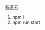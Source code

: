 [有道云](http://note.youdao.com/noteshare?id=c5766016e172d748bbe4d622b71c7ef8)

1. npm i
2. npm run start
